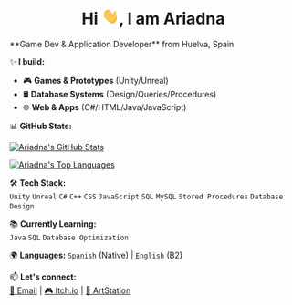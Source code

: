 <h1 align="center">Hi <img src="https://raw.githubusercontent.com/ABSphreak/ABSphreak/master/gifs/Hi.gif" width="30px">, I am Ariadna </h1>
**Game Dev & Application Developer** from Huelva, Spain  

✨ **I build:**  
- 🎮 **Games & Prototypes** (Unity/Unreal)
- 🛢️ **Database Systems** (Design/Queries/Procedures)  
- 🌐 **Web & Apps** (C#/HTML/Java/JavaScript)  

📊 **GitHub Stats:**  

[![Ariadna's GitHub Stats](https://github-readme-stats.vercel.app/api?username=Ariadna5D&show_icons=true&theme=dark)](https://github.com/Ariadna5D)

[![Ariadna's Top Languages](https://github-readme-stats.vercel.app/api/top-langs/?username=Ariadna5D&layout=compact&theme=dark)](https://github.com/Ariadna5D)

🛠️ **Tech Stack:**  
`Unity` `Unreal` `C#` `C++` `CSS` `JavaScript` 
`SQL` `MySQL` `Stored Procedures` `Database Design`  

📚 **Currently Learning:**  
`Java` `SQL` `Database Optimization`  

🌍 **Languages:** `Spanish` (Native) | `English` (B2)  

📫 **Let's connect:**  
[📧 Email](mailto:ariadnadelgadodev@gmail.com) | [🎮 Itch.io](https://ariadna5d.itch.io/) | [🎨 ArtStation](https://www.artstation.com/ariadna5d)  
